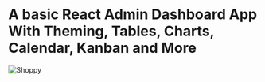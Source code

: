 # A basic React Admin Dashboard App With Theming, Tables, Charts, Calendar, Kanban and More
![Shoppy](https://i.ibb.co/W6g39w3/image.png)


